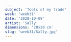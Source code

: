 ```yaml
---
subject: 'Tools of my trade'
week: 'week31'
date: '2020-10-09'
artist: 'Sally'
dimensions: '20x20 cm'
slug: 'week31/Sally.jpg'
---
```

